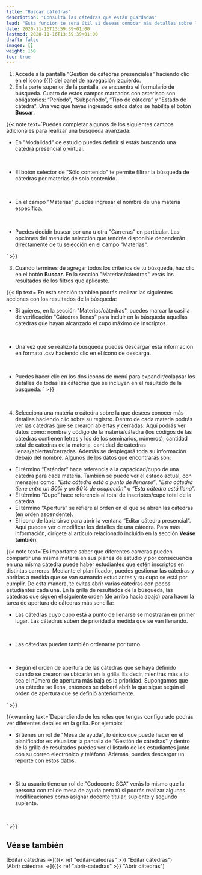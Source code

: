 ```yaml
---
title: "Buscar cátedras"
description: "Consulta las cátedras que están guardadas"
lead: "Esta función te será útil si deseas conocer más detalles sobre los seminarios y cátedras creados en el sistema y si quieres buscar aquellas cátedras/seminarios cuya información o encuentros deseas editar. La información que veas en la pantalla dependerá del perfil que tiene asignado tu usuario."
date: 2020-11-16T13:59:39+01:00
lastmod: 2020-11-16T13:59:39+01:00
draft: false
images: []
weight: 150
toc: true
---
```


1. Accede a la pantalla "Gestión de cátedras presenciales" haciendo clic en el icono {{<inline-icon image="menu.png" alt="hamburger menu icon">}} del panel de navegación izquierdo. 
1. En la parte superior de la pantalla, se encuentra el formulario de búsqueda. Cuatro de estos campos marcados con asterisco son obligatorios: “Período”, “Subperíodo”, “Tipo de cátedra” y "Estado de cátedra". Una vez que hayas ingresado estos datos se habilita el botón **Buscar**.

{{< note text=`Puedes completar algunos de los siguientes campos adicionales para realizar una búsqueda avanzada:
<br>

- En "Modalidad" de estudio puedes definir si estás buscando una cátedra presencial o virtual.
<br>

- El botón selector de "Sólo contenido" te permite filtrar la búsqueda de cátedras por materias de solo contenido.
<br>

- En el campo "Materias" puedes ingresar el nombre de una materia específica.
<br>

- Puedes decidir buscar por una u otra "Carreras" en particular. Las opciones del menú de selección que tendrás disponible dependerán directamente de tu selección en el campo "Materias".

` >}}
<br>

3. Cuando termines de agregar todos los criterios de tu búsqueda, haz clic en el botón **Buscar**. En la sección "Materias/cátedras" verás los resultados de los filtros que aplicaste.

{{< tip text=`En esta sección también podrás realizar las siguientes acciones con los resultados de la búsqueda:
<br>

- Si quieres, en la sección "Materias/cátedras", puedes marcar la casilla de verificación “Cátedras llenas” para incluir en la búsqueda aquellas cátedras que hayan alcanzado el cupo máximo de inscriptos.
<br>

- Una vez que se realizó la búsqueda puedes descargar esta información en formato .csv haciendo clic en el ícono de descarga.
<br>

- Puedes hacer clic en los dos iconos de menú para expandir/colapsar los detalles de todas las cátedras que se incluyen en el resultado de la búsqueda.
` >}}
<br>

4. Selecciona una materia o cátedra sobre la que desees conocer más detalles haciendo clic sobre su registro. Dentro de cada materia podrás ver las cátedras que se crearon abiertas y cerradas.  Aquí podrás ver datos como: nombre y código de la materia/cátedra (los códigos de las cátedras contienen letras y los de los seminarios, números), cantidad total de cátedras de la materia, cantidad de cátedras llenas/abiertas/cerradas. Además se desplegará toda su información debajo del nombre. Algunos de los datos que encontrarás son:

- El término “Estándar” hace referencia a la capacidad/cupo de una cátedra para cada materia. También se puede ver el estado actual, con mensajes como: _“Esta cátedra está a punto de llenarse”_, _“Esta cátedra tiene entre un 80% y un 90% de ocupación”_ o _“Esta cátedra está llena”._
- El término “Cupo” hace referencia al total de inscriptos/cupo total de la cátedra. 
- El término “Apertura” se refiere al orden en el que se abren las cátedras (en orden ascendente). 
- El icono de lápiz sirve para abrir la ventana “Editar cátedra presencial“. Aquí puedes ver o modificar los detalles de una cátedra. Para más información, dirígete al artículo relacionado incluido en la sección **Veáse también**.

{{< note text=`Es importante saber que diferentes carreras pueden compartir una misma materia en sus planes de estudio y por consecuencia en una misma cátedra puede haber estudiantes que estén inscriptos en distintas carreras. Mediante el planificador, puedes gestionar las cátedras y abrirlas a medida que se van sumando estudiantes y su cupo se está por cumplir. De esta manera, te evitas abrir varias cátedras con pocos estudiantes cada una. En la grilla de resultados de la búsqueda, las cátedras que siguen el siguiente orden (de arriba hacia abajo) para hacer la tarea de apertura de cátedras más sencilla:
<br>

- Las cátedras cuyo cupo está a punto de llenarse se mostrarán en primer lugar. Las cátedras suben de prioridad a medida que se van llenando.
<br>

- Las cátedras pueden también ordenarse por turno.
<br>

- Según el orden de apertura de las cátedras que se haya definido cuando se crearon se ubicarán en la grilla. Es decir, mientras más alto sea el número de apertura  más baja es la prioridad. Supongamos que una cátedra se llena, entonces se deberá abrir la que sigue según el orden de apertura que se definió anteriormente.

` >}}
<br>

{{<warning text=`Dependiendo de los roles que tengas configurado podrás ver diferentes detalles en la grilla. Por ejemplo: 
<br>

- Si tienes un rol de "Mesa de ayuda", lo único que puede hacer en el planificador es visualizar la pantalla de "Gestión de cátedras" y dentro de la grilla de resultados puedes ver el listado de los estudiantes junto con su correo electrónico y teléfono. Además, puedes descargar un reporte con estos datos.
<br>

- Si tu usuario tiene un rol de "Codocente SGA" verás lo mismo que la persona con rol de mesa de ayuda pero tú si podrás realizar algunas modificaciones como asignar docente titular, suplente y segundo suplente. 
<br>

` >}}


## Véase también

[Editar cátedras →]({{< ref "editar-catedras" >}} "Editar cátedras")
<br/>
[Abrir cátedras →]({{< ref "abrir-catedras" >}} "Abrir cátedras")
